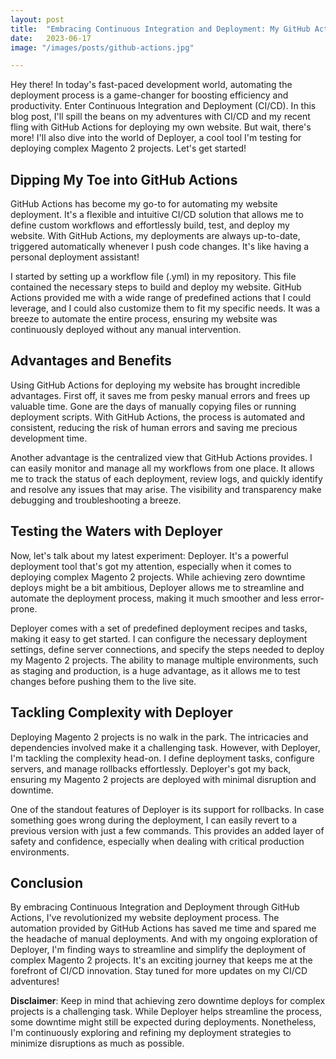 ```yaml
---
layout: post
title:  "Embracing Continuous Integration and Deployment: My GitHub Actions Journey!"
date:   2023-06-17
image: "/images/posts/github-actions.jpg"

---
```


Hey there! In today's fast-paced development world, automating the deployment process is a game-changer for boosting efficiency and productivity. Enter Continuous Integration and Deployment (CI/CD). In this blog post, I'll spill the beans on my adventures with CI/CD and my recent fling with GitHub Actions for deploying my own website. But wait, there's more! I'll also dive into the world of Deployer, a cool tool I'm testing for deploying complex Magento 2 projects. Let's get started!

## Dipping My Toe into GitHub Actions
GitHub Actions has become my go-to for automating my website deployment. It's a flexible and intuitive CI/CD solution that allows me to define custom workflows and effortlessly build, test, and deploy my website. With GitHub Actions, my deployments are always up-to-date, triggered automatically whenever I push code changes. It's like having a personal deployment assistant!

I started by setting up a workflow file (.yml) in my repository. This file contained the necessary steps to build and deploy my website. GitHub Actions provided me with a wide range of predefined actions that I could leverage, and I could also customize them to fit my specific needs. It was a breeze to automate the entire process, ensuring my website was continuously deployed without any manual intervention.

## Advantages and Benefits
Using GitHub Actions for deploying my website has brought incredible advantages. First off, it saves me from pesky manual errors and frees up valuable time. Gone are the days of manually copying files or running deployment scripts. With GitHub Actions, the process is automated and consistent, reducing the risk of human errors and saving me precious development time.

Another advantage is the centralized view that GitHub Actions provides. I can easily monitor and manage all my workflows from one place. It allows me to track the status of each deployment, review logs, and quickly identify and resolve any issues that may arise. The visibility and transparency make debugging and troubleshooting a breeze.

## Testing the Waters with Deployer
Now, let's talk about my latest experiment: Deployer. It's a powerful deployment tool that's got my attention, especially when it comes to deploying complex Magento 2 projects. While achieving zero downtime deploys might be a bit ambitious, Deployer allows me to streamline and automate the deployment process, making it much smoother and less error-prone.

Deployer comes with a set of predefined deployment recipes and tasks, making it easy to get started. I can configure the necessary deployment settings, define server connections, and specify the steps needed to deploy my Magento 2 projects. The ability to manage multiple environments, such as staging and production, is a huge advantage, as it allows me to test changes before pushing them to the live site.

## Tackling Complexity with Deployer
Deploying Magento 2 projects is no walk in the park. The intricacies and dependencies involved make it a challenging task. However, with Deployer, I'm tackling the complexity head-on. I define deployment tasks, configure servers, and manage rollbacks effortlessly. Deployer's got my back, ensuring my Magento 2 projects are deployed with minimal disruption and downtime.

One of the standout features of Deployer is its support for rollbacks. In case something goes wrong during the deployment, I can easily revert to a previous version with just a few commands. This provides an added layer of safety and confidence, especially when dealing with critical production environments.

## Conclusion
By embracing Continuous Integration and Deployment through GitHub Actions, I've revolutionized my website deployment process. The automation provided by GitHub Actions has saved me time and spared me the headache of manual deployments. And with my ongoing exploration of Deployer, I'm finding ways to streamline and simplify the deployment of complex Magento 2 projects. It's an exciting journey that keeps me at the forefront of CI/CD innovation. Stay tuned for more updates on my CI/CD adventures!

**Disclaimer**: Keep in mind that achieving zero downtime deploys for complex projects is a challenging task. While Deployer helps streamline the process, some downtime might still be expected during deployments. Nonetheless, I'm continuously exploring and refining my deployment strategies to minimize disruptions as much as possible.

